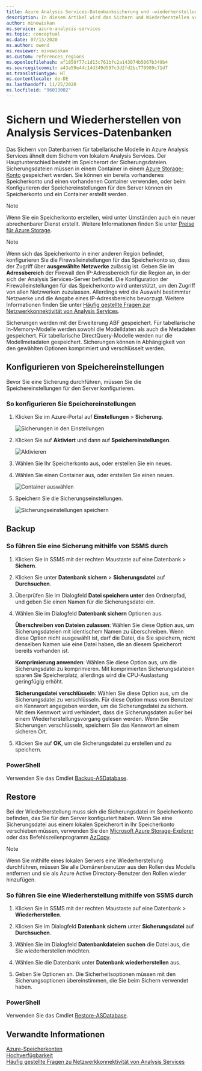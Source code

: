 ```yaml
---
title: Azure Analysis Services-Datenbanksicherung und -wiederherstellung | Microsoft-Dokumentation
description: In diesem Artikel wird das Sichern und Wiederherstellen von Modellmetadaten und Daten aus einer Azure Analysis Services-Datenbank beschrieben.
author: minewiskan
ms.service: azure-analysis-services
ms.topic: conceptual
ms.date: 07/13/2020
ms.author: owend
ms.reviewer: minewiskan
ms.custom: references_regions
ms.openlocfilehash: af1850f77c1d13c761bfc2a143074b5067b349b4
ms.sourcegitcommit: a43a59e44c14d349d597c3d2fd2bc779989c71d7
ms.translationtype: HT
ms.contentlocale: de-DE
ms.lasthandoff: 11/25/2020
ms.locfileid: "96013002"
---
```

# <a name="analysis-services-database-backup-and-restore"></a>Sichern und Wiederherstellen von Analysis Services-Datenbanken

Das Sichern von Datenbanken für tabellarische Modelle in Azure Analysis Services ähnelt dem Sichern von lokalem Analysis Services. Der Hauptunterschied besteht im Speicherort der Sicherungsdateien. Sicherungsdateien müssen in einem Container in einem [Azure Storage-Konto](../storage/common/storage-account-create.md) gespeichert werden. Sie können ein bereits vorhandenes Speicherkonto und einen vorhandenen Container verwenden, oder beim Konfigurieren der Speichereinstellungen für den Server können ein Speicherkonto und ein Container erstellt werden.

> [!NOTE]
> Wenn Sie ein Speicherkonto erstellen, wird unter Umständen auch ein neuer abrechenbarer Dienst erstellt. Weitere Informationen finden Sie unter [Preise für Azure Storage](https://azure.microsoft.com/pricing/details/storage/blobs/).
> 
> 

> [!NOTE]
> Wenn sich das Speicherkonto in einer anderen Region befindet, konfigurieren Sie die Firewalleinstellungen für das Speicherkonto so, dass der Zugriff über **ausgewählte Netzwerke** zulässig ist. Geben Sie im **Adressbereich** der Firewall den IP-Adressbereich für die Region an, in der sich der Analysis Services-Server befindet. Die Konfiguration der Firewalleinstellungen für das Speicherkonto wird unterstützt, um den Zugriff von allen Netzwerken zuzulassen. Allerdings wird die Auswahl bestimmter Netzwerke und die Angabe eines IP-Adressbereichs bevorzugt. Weitere Informationen finden Sie unter [Häufig gestellte Fragen zur Netzwerkkonnektivität von Analysis Services](analysis-services-network-faq.md#backup-and-restore).

Sicherungen werden mit der Erweiterung ABF gespeichert. Für tabellarische In-Memory-Modelle werden sowohl die Modelldaten als auch die Metadaten gespeichert. Für tabellarische DirectQuery-Modelle werden nur die Modellmetadaten gespeichert. Sicherungen können in Abhängigkeit von den gewählten Optionen komprimiert und verschlüsselt werden.


## <a name="configure-storage-settings"></a>Konfigurieren von Speichereinstellungen
Bevor Sie eine Sicherung durchführen, müssen Sie die Speichereinstellungen für den Server konfigurieren.


### <a name="to-configure-storage-settings"></a>So konfigurieren Sie Speichereinstellungen
1.  Klicken Sie im Azure-Portal auf **Einstellungen** > **Sicherung**.

    ![Sicherungen in den Einstellungen](./media/analysis-services-backup/aas-backup-backups.png)

2.  Klicken Sie auf **Aktiviert** und dann auf **Speichereinstellungen**.

    ![Aktivieren](./media/analysis-services-backup/aas-backup-enable.png)

3. Wählen Sie Ihr Speicherkonto aus, oder erstellen Sie ein neues.

4. Wählen Sie einen Container aus, oder erstellen Sie einen neuen.

    ![Container auswählen](./media/analysis-services-backup/aas-backup-container.png)

5. Speichern Sie die Sicherungseinstellungen.

    ![Sicherungseinstellungen speichern](./media/analysis-services-backup/aas-backup-save.png)

## <a name="backup"></a>Backup

### <a name="to-backup-by-using-ssms"></a>So führen Sie eine Sicherung mithilfe von SSMS durch

1. Klicken Sie in SSMS mit der rechten Maustaste auf eine Datenbank > **Sichern**.

2. Klicken Sie unter **Datenbank sichern** > **Sicherungsdatei** auf **Durchsuchen**.

3. Überprüfen Sie im Dialogfeld **Datei speichern unter** den Ordnerpfad, und geben Sie einen Namen für die Sicherungsdatei ein. 

4. Wählen Sie im Dialogfeld **Datenbank sichern** Optionen aus.

    **Überschreiben von Dateien zulassen**: Wählen Sie diese Option aus, um Sicherungsdateien mit identischem Namen zu überschreiben. Wenn diese Option nicht ausgewählt ist, darf die Datei, die Sie speichern, nicht denselben Namen wie eine Datei haben, die an diesem Speicherort bereits vorhanden ist.

    **Komprimierung anwenden**: Wählen Sie diese Option aus, um die Sicherungsdatei zu komprimieren. Mit komprimierten Sicherungsdateien sparen Sie Speicherplatz, allerdings wird die CPU-Auslastung geringfügig erhöht. 

    **Sicherungsdatei verschlüsseln**: Wählen Sie diese Option aus, um die Sicherungsdatei zu verschlüsseln. Für diese Option muss vom Benutzer ein Kennwort angegeben werden, um die Sicherungsdatei zu sichern. Mit dem Kennwort wird verhindert, dass die Sicherungsdaten außer bei einem Wiederherstellungsvorgang gelesen werden. Wenn Sie Sicherungen verschlüsseln, speichern Sie das Kennwort an einem sicheren Ort.

5. Klicken Sie auf **OK**, um die Sicherungsdatei zu erstellen und zu speichern.


### <a name="powershell"></a>PowerShell
Verwenden Sie das Cmdlet [Backup-ASDatabase](/powershell/module/sqlserver/backup-asdatabase).

## <a name="restore"></a>Restore
Bei der Wiederherstellung muss sich die Sicherungsdatei im Speicherkonto befinden, das Sie für den Server konfiguriert haben. Wenn Sie eine Sicherungsdatei aus einem lokalen Speicherort in Ihr Speicherkonto verschieben müssen, verwenden Sie den [Microsoft Azure Storage-Explorer](../vs-azure-tools-storage-manage-with-storage-explorer.md) oder das Befehlszeilenprogramm [AzCopy](../storage/common/storage-use-azcopy-v10.md). 



> [!NOTE]
> Wenn Sie mithilfe eines lokalen Servers eine Wiederherstellung durchführen, müssen Sie alle Domänenbenutzer aus den Rollen des Modells entfernen und sie als Azure Active Directory-Benutzer den Rollen wieder hinzufügen.
> 
> 

### <a name="to-restore-by-using-ssms"></a>So führen Sie eine Wiederherstellung mithilfe von SSMS durch

1. Klicken Sie in SSMS mit der rechten Maustaste auf eine Datenbank > **Wiederherstellen**.

2. Klicken Sie im Dialogfeld **Datenbank sichern** unter **Sicherungsdatei** auf **Durchsuchen**.

3. Wählen Sie im Dialogfeld **Datenbankdateien suchen** die Datei aus, die Sie wiederherstellen möchten.

4. Wählen Sie die Datenbank unter **Datenbank wiederherstellen** aus.

5. Geben Sie Optionen an. Die Sicherheitsoptionen müssen mit den Sicherungsoptionen übereinstimmen, die Sie beim Sichern verwendet haben.


### <a name="powershell"></a>PowerShell

Verwenden Sie das Cmdlet [Restore-ASDatabase](/powershell/module/sqlserver/restore-asdatabase).


## <a name="related-information"></a>Verwandte Informationen

[Azure-Speicherkonten](../storage/common/storage-account-create.md)  
[Hochverfügbarkeit](analysis-services-bcdr.md)      
[Häufig gestellte Fragen zu Netzwerkkonnektivität von Analysis Services](analysis-services-network-faq.md)